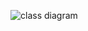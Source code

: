 ![class diagram](https://github.com/khaledkamr/Software-engineering-project/assets/94804298/c365b1a1-322e-4144-b08d-527c51296c48)
